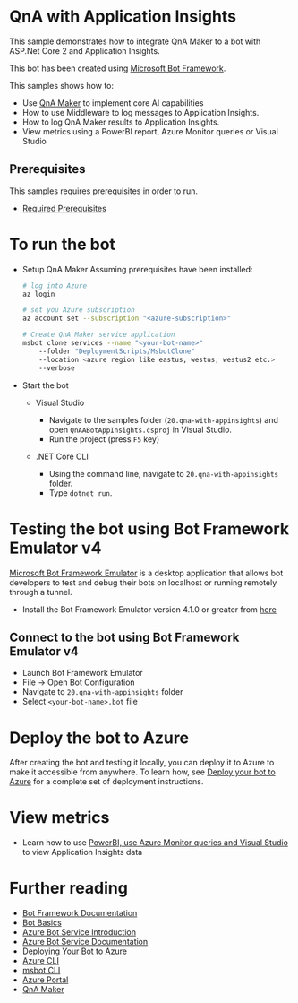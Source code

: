 ﻿# QnA with Application Insights
This sample demonstrates how to integrate QnA Maker to a bot with ASP.Net Core 2 and
Application Insights.

This bot has been created using [Microsoft Bot Framework][1].

This samples shows how to:
- Use [QnA Maker][11] to implement core AI capabilities
- How to use Middleware to log messages to Application Insights.
- How to log QnA Maker results to Application Insights.
- View metrics using a PowerBI report, Azure Monitor queries or Visual Studio


## Prerequisites
This samples requires prerequisites in order to run.
- [Required Prerequisites][41]

# To run the bot
- Setup QnA Maker
    Assuming prerequisites have been installed:
    ```bash
    # log into Azure
    az login
    ```
    ```bash
    # set you Azure subscription
    az account set --subscription "<azure-subscription>"
    ```
    ```bash
    # Create QnA Maker service application
    msbot clone services --name "<your-bot-name>"
        --folder "DeploymentScripts/MsbotClone"
        --location <azure region like eastus, westus, westus2 etc.>
        --verbose
    ```
    

- Start the bot
   - Visual Studio
      - Navigate to the samples folder (`20.qna-with-appinsights`) and open `QnAABotAppInsights.csproj` in Visual Studio.
      - Run the project (press `F5` key)

   - .NET Core CLI
      - Using the command line, navigate to `20.qna-with-appinsights` folder.
      - Type `dotnet run`.

# Testing the bot using Bot Framework Emulator **v4**
[Microsoft Bot Framework Emulator][5] is a desktop application that allows bot developers to test and debug their bots on localhost or running remotely through a tunnel.

- Install the Bot Framework Emulator version 4.1.0 or greater from [here][6]

## Connect to the bot using Bot Framework Emulator **v4**
- Launch Bot Framework Emulator
- File -> Open Bot Configuration
- Navigate to `20.qna-with-appinsights` folder
- Select `<your-bot-name>.bot` file

# Deploy the bot to Azure
After creating the bot and testing it locally, you can deploy it to Azure to make it accessible from anywhere.
To learn how, see [Deploy your bot to Azure][40] for a complete set of deployment instructions.

# View metrics
- Learn how to use [PowerBI, use Azure Monitor queries and Visual Studio][42] to view Application Insights data

# Further reading
- [Bot Framework Documentation][20]
- [Bot Basics][32]
- [Azure Bot Service Introduction][21]
- [Azure Bot Service Documentation][22]
- [Deploying Your Bot to Azure][40]
- [Azure CLI][7]
- [msbot CLI][9]
- [Azure Portal][10]
- [QnA Maker][11]


[1]: https://dev.botframework.com
[5]: https://github.com/microsoft/botframework-emulator
[6]: https://github.com/Microsoft/BotFramework-Emulator/releases
[7]: https://docs.microsoft.com/cli/azure/?view=azure-cli-latest
[8]: https://docs.microsoft.com/cli/azure/install-azure-cli?view=azure-cli-latest
[9]: https://github.com/Microsoft/botbuilder-tools/tree/master/packages/MSBot
[10]: https://portal.azure.com
[11]: https://www.qnamaker.ai
[20]: https://docs.botframework.com
[21]: https://docs.microsoft.com/azure/bot-service/bot-service-overview-introduction?view=azure-bot-service-4.0
[22]: https://docs.microsoft.com/azure/bot-service/?view=azure-bot-service-4.0
[32]: https://docs.microsoft.com/azure/bot-service/bot-builder-basics?view=azure-bot-service-4.0
[40]: https://aka.ms/azuredeployment
[41]: ./PREREQUISITES.md
[42]: https://aka.ms/botPowerBiTemplate